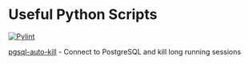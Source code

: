 # Useful Python Scripts

[![Pylint](https://github.com/brunobenchimol/python/actions/workflows/pylint.yml/badge.svg)](https://github.com/brunobenchimol/python/actions/workflows/pylint.yml)

[pgsql-auto-kill](https://github.com/brunobenchimol/python/tree/main/pgsql-auto-kill) - Connect to PostgreSQL and kill long running sessions 